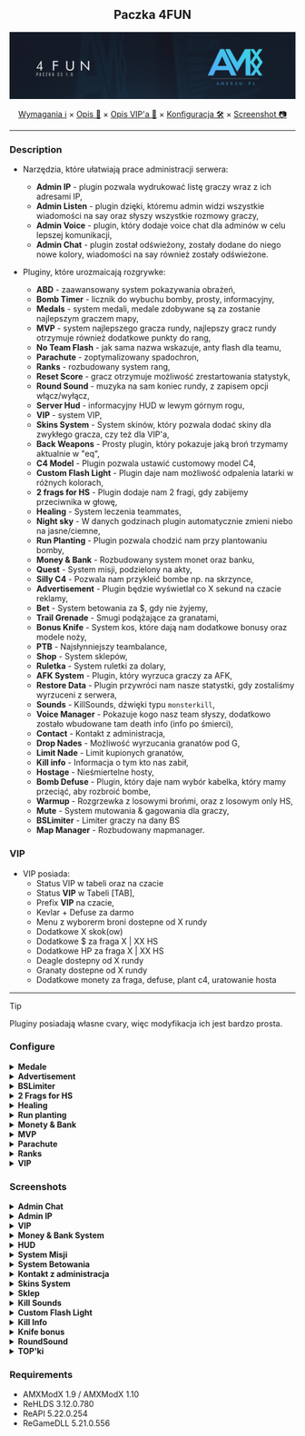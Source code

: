 <div align="center">

## Paczka 4FUN

<img src="https://github.com/AMXX4u/4FUN/blob/main/assets/main/banner.png"></img>

</div>

<p align="center">
  <a href="#requirements">Wymagania ℹ</a> ×
  <a href="#description">Opis 📄</a> ×
  <a href="#vip">Opis VIP'a 📝</a> ×
  <a href="#configure">Konfiguracja 🛠</a> ×
  <a href="#screenshots">Screenshot 📷</a>
</p>

---

### Description 
- Narzędzia, które ułatwiają prace administracji serwera:
  - **Admin IP** - plugin pozwala wydrukować listę graczy wraz z ich adresami IP,
  - **Admin Listen** - plugin dzięki, któremu admin widzi wszystkie wiadomości na say oraz słyszy wszystkie rozmowy graczy,
  - **Admin Voice** - plugin, który dodaje voice chat dla adminów w celu lepszej komunikacji,
  - **Admin Chat** - plugin został odświeżony, zostały dodane do niego nowe kolory, wiadomości na say również zostały odświeżone.

- Pluginy, które urozmaicają rozgrywke:
  - **ABD** - zaawansowany system pokazywania obrażeń,
  - **Bomb Timer** - licznik do wybuchu bomby, prosty, informacyjny,
  - **Medals** - system medali, medale zdobywane są za zostanie najlepszym graczem mapy,
  - **MVP** - system najlepszego gracza rundy, najlepszy gracz rundy otrzymuje również dodatkowe punkty do rang,
  - **No Team Flash** - jak sama nazwa wskazuje, anty flash dla teamu,
  - **Parachute** - zoptymalizowany spadochron,
  - **Ranks** - rozbudowany system rang,
  - **Reset Score** - gracz otrzymuje możliwość zrestartowania statystyk,
  - **Round Sound** - muzyka na sam koniec rundy, z zapisem opcji włącz/wyłącz,
  - **Server Hud** - informacyjny HUD w lewym górnym rogu,
  - **VIP** - system VIP,
  - **Skins System** - System skinów, który pozwala dodać skiny dla zwykłego gracza, czy też dla VIP'a,
  - **Back Weapons** - Prosty plugin, który pokazuje jaką broń trzymamy aktualnie w "eq",
  - **C4 Model** - Plugin pozwala ustawić customowy model C4,
  - **Custom Flash Light** - Plugin daje nam możliwość odpalenia latarki w różnych kolorach,
  - **2 frags for HS** - Plugin dodaje nam 2 fragi, gdy zabijemy przeciwnika w głowę,
  - **Healing** - System leczenia teammates,
  - **Night sky** - W danych godzinach plugin automatycznie zmieni niebo na jasne/ciemne,
  - **Run Planting** - Plugin pozwala chodzić nam przy plantowaniu bomby,
  - **Money & Bank** - Rozbudowany system monet oraz banku,
  - **Quest** - System misji, podzielony na akty,
  - **Silly C4** - Pozwala nam przykleić bombe np. na skrzynce,
  - **Advertisement** - Plugin będzie wyświetlał co X sekund na czacie reklamy,
  - **Bet** - System betowania za $, gdy nie żyjemy,
  - **Trail Grenade** - Smugi podążające za granatami,
  - **Bonus Knife** - System kos, które dają nam dodatkowe bonusy oraz modele noży,
  - **PTB** - Najsłynniejszy teambalance,
  - **Shop** - System sklepów,
  - **Ruletka** - System ruletki za dolary,
  - **AFK System** - Plugin, który wyrzuca graczy za AFK,
  - **Restore Data** - Plugin przywróci nam nasze statystki, gdy zostaliśmy wyrzuceni z serwera,
  - **Sounds** - KillSounds, dźwięki typu `monsterkill`,
  - **Voice Manager** - Pokazuje kogo nasz team słyszy, dodatkowo zostało wbudowane tam death info (info po śmierci),
  - **Contact** - Kontakt z administracja,
  - **Drop Nades** - Możliwość wyrzucania granatów pod G,
  - **Limit Nade** - Limit kupionych granatów,
  - **Kill info** - Informacja o tym kto nas zabił,
  - **Hostage** - Nieśmiertelne hosty,
  - **Bomb Defuse** - Plugin, który daje nam wybór kabelka, który mamy przeciąć, aby rozbroić bombe,
  - **Warmup** - Rozgrzewka z losowymi brońmi, oraz z losowym only HS,
  - **Mute** - System mutowania & gagowania dla graczy,
  - **BSLimiter** - Limiter graczy na dany BS
  - **Map Manager** - Rozbudowany mapmanager.


### VIP
- VIP posiada:
  - Status VIP w tabeli oraz na czacie
  - Status **VIP** w Tabeli [TAB],
  - Prefix **VIP** na czacie,
  - Kevlar + Defuse za darmo
  - Menu z wyborerm broni dostepne od X rundy
  - Dodatkowe X skok(ow)
  - Dodatkowe $ za fraga X | XX HS
  - Dodatkowe HP za fraga X | XX HS
  - Deagle dostepny od X rundy
  - Granaty dostepne od X rundy
  - Dodatkowe monety za fraga, defuse, plant c4, uratowanie hosta

--- 

> [!TIP]
> Pluginy posiadają własne cvary, więc modyfikacja ich jest bardzo prosta.

### Configure

<details>
  <summary><b>Medale</b></summary>

```cfg
  - amxx4u_medals_host "localhost"
  - amxx4u_medals_user "root"
  - amxx4u_medals_pass "pass"
  - amxx4u_medals_data "database"
  - amxx4u_medals_players "4"
    - Od ilu graczy mają być rozdawane medale?
  - amxx4u_medals_map "10.0"
    - Ile czasu przed zmianą mapy mają być rozdawane medale?
```
</details>

<details>
  <summary><b>Advertisement</b></summary>

```cfg
  - amxx4u_advertisement_time "120"
    - Co ile sekund ma pojawiać się reklama na czacie?
```
</details>

<details>
  <summary><b>BSLimiter</b></summary>

```cfg
  - amxx4u_bsl_min "4"
    - Od ilu graczy pozwalać grać na każdym BS?
```
</details>

<details>
  <summary><b>2 Frags for HS</b></summary>

```cfg
  - amxx4u_hs_kill "1"
    - Ile dodatkowo dawać fragów za zabójstwo HS?
```
</details>


<details>
  <summary><b>Healing</b></summary>

```cfg
  - amxx4u_heal_time "1.25"
    - Co ile sekund można leczyć osobe z Twojego teamu?
  - amxx4u_heal_distance "80.0"
    - Z jakiej odległości można leczyć?
  - amxx4u_heal_health "5"
    - Po ile HP będzie dostawać osoba, która jest leczona?
  - amxx4u_heal_count "5"
    - Ile osób może leczyć dana osobe?
```
</details>

<details>
  <summary><b>Run planting</b></summary>

```cfg
  - amxx4u_planting_speed "100.0"
    - Jaką prędkość może osiągnąć gracz plantujący C4?
```
</details>

<details>
  <summary><b>Monety & Bank</b></summary>

```cfg
  - amxx4u_money__host "localhost"
  - amxx4u_money_user "root"
  - amxx4u_money_pass "pass"
  - amxx4u_money_data "database"

  - amxx4u_bank_transfer_limit "5000"
    - Dzienny limit przesyłania monet
  - amxx4u_money_kill "1"
    - Ile monet otrzymuje gracz za zabójstwo?
  - amxx4u_money_kill_hs "2"
    - Ile monet otrzymuje gracz za zabójstwo HS?
  - amxx4u_money_planted "1"
    - Ile monet otrzymuje gracz za podłożenie C4?
  - amxx4u_money_defused "1"
    - Ile monet otrzymuje gracz za rozbrojenie C4?
  - amxx4u_money_hostage_rescue "1"
    - Ile monet otrzymuje gracz za uratowanie hosta?
  - amxx4u_money_round_winner "1"
    - Ile monet otrzymuje gracz za wygranie rundy?
```
</details>


<details>
  <summary><b>MVP</b></summary>

```cfg
  - mvp_kill_points "1"
    - Ile punktów za zabójstwo gracza
  - mvp_killhs_points "2"
    - Ile punktów za zabójstwo gracza w glowe
  - mvp_planted_points "2"
    - Ile punktów za podłożenie bomby
  - mvp_explode_points "3"
    - Ile punktów za wybuch bomby dla plantującego
  - mvp_defused_points "2"
    - Ile punktów za rozbrojenie bomby
  - mvp_ctwin_points "1"
    - Ile punktów za wygranie rundy przez CT
  - mvp_ttwin_points "1"
    - Ile punktów za wygranie rundy przez TT
  - mvp_reward_points "1"
    - Ile punktów doliczyć do rangi za zostanie MVP
```
</details>

<details>
  <summary><b>Parachute</b></summary>

```cfg
  - amxx4u_parachute_enable "1"
    - Czy spadochron ma być włączony?
  - amxx4u_parachute_team "0"
    - Dla jakiej drużyny ma być spadochron? (0 = WSZYSCY)
  - amxx4u_parachute_speed "-150.0"
    - Jaka ma być prędkość spadania?
```
</details>

<details>
  <summary><b>Ranks</b></summary>

```cfg
  - amxx4u_rank_host "localhost"
  - amxx4u_rank_user "root"
  - amxx4u_rank_pass "pass"
  - amxx4u_rank_data "database"
  - amxx4u_rank_players "4"
    - Od ilu graczy ma dodawać punkty do rangi?
  - amxx4u_rank_pkt_kill "1"
    - Ile punktów ma otrzymywać gracz za zabójstwo?
  - amxx4u_rank_pkt_hs "1"
    - Ile punktów ma otrzymywać gracz za zabójstwo w głowe?
  - amxx4u_rank_pkt_plant "1"
    - Ile punktów ma otrzymać gracz za zaplantowanie C4?
  - amxx4u_rank_pkt_defuse "1"
    - Ile punktów ma otrzymać gracz, który rozbroił C4?
  - amxx4u_rank_pkt_round "1"
    - Ile punktów ma otrzymać drużyna, która wygrała runde?
```
</details>

<details>
  <summary><b>VIP</b></summary>

```cfg
  - vip_player_flag "t"
    - Jaką flagę musi posiadać gracz, aby otrzymać VIP'a?
  - vip_gunmenu_round "3"
    - Od której rundy ma byc wyświetlane menu broni?
  - vip_kill_money "100"
    - Ile dolarów VIP otrzymuje za zabicie gracza?
  - vip_hs_money "200"
    - Ile dolarów VIP otrzymuje za zabicie gracza w głowe?
  - vip_kill_hp "5"
    - Ile HP VIP otrzymuje za zabicie gracza?
  - vip_hs_hp "10"
    - Ile HP VIP otrzymuje za zabicie gracza w głowe?
  - vip_grenade_round "2"
    - Od której rundy VIP ma dostawać granaty?
  - vip_deagle_round "2"
    - Od której rundy VIP ma dostawać deagle?
  - vip_jump_enable "1"
    - Dodatkowe skoki dla VIP'a mają być właczone?
  - vip_jump_num "1"
    - Ile dodatkowych skokow dla VIP'a?
  - vip_money "2"
    - Ile VIP ma otrzymać monet za zabójstwo?
  - vip_money_hs "4"
    - Ile VIP ma otrzymać monet za zabójstwo HS?
  - vip_money_planted "2"
    - Ile VIP ma otrzymać monet za podłożenie bomby?
  - vip_money_defused "2"
    - Ile VIP ma otrzymać monet za rozbrojenie bomby?
  - vip_money_hostage "1"
    - Ile VIP ma otrzymać monet za uratowanie hosta?
```
</details>

### Screenshots

<details>
  <summary><b>Admin Chat</b></summary>
  
- Nowe kolory

  <img src="https://github.com/AMXX4u/4FUN/blob/main/assets/admin/admin_lime_say.png"></img>
  <img src="https://github.com/AMXX4u/4FUN/blob/main/assets/admin/admin_pink_say.png"></img>
  <img src="https://github.com/AMXX4u/4FUN/blob/main/assets/admin/admin_violet_say.png"></img>

- Odświeżone informacje na czacie

  <img src="https://github.com/AMXX4u/4FUN/blob/main/assets/admin/admin_chat_mplayer.png"></img>
  <img src="https://github.com/AMXX4u/4FUN/blob/main/assets/admin/admin_chat_madmin.png"></img>

</details>

<details>
  <summary><b>Admin IP</b></summary>
  
- Menu

  <img src="https://github.com/AMXX4u/4FUN/blob/main/assets/admin/ip.png"></img>

</details>

<details>
  <summary><b>VIP</b></summary>
  
- Opis VIP'a w MOTD.

  <img src="https://github.com/AMXX4u/4FUN/blob/main/assets/vip/motd.png"></img>

- Menu wyboru broni.

  <img src="https://github.com/AMXX4u/4FUN/blob/main/assets/vip/weapon.png"></img>

- Informacja po wyborze broni

  <img src="https://github.com/AMXX4u/4FUN/blob/main/assets/vip/chat.png"></img>
</details>

<details>
  <summary><b>Money & Bank System</b></summary>
  
- Menu

  <img src="https://github.com/AMXX4u/4FUN/blob/main/assets/money/register.png"></img>
  <img src="https://github.com/AMXX4u/4FUN/blob/main/assets/money/main_menu.png"></img>
  <img src="https://github.com/AMXX4u/4FUN/blob/main/assets/money/pay.png"></img>
  <img src="https://github.com/AMXX4u/4FUN/blob/main/assets/money/withdraw.png"></img>
  
- Inforamcja na czacie

  <img src="https://github.com/AMXX4u/4FUN/blob/main/assets/money/chat_1.png"></img>
  <img src="https://github.com/AMXX4u/4FUN/blob/main/assets/money/chat_2.png"></img>
</details>

<details>
  <summary><b>HUD</b></summary>
  
- Główny HUD

  <img src="https://github.com/AMXX4u/4FUN/blob/main/assets/other/hud.png"></img>
</details>

<details>
  <summary><b>System Misji</b></summary>
  
- Menu główne

  <img src="https://github.com/AMXX4u/4FUN/blob/main/assets/questy/main.png"></img>
  <img src="https://github.com/AMXX4u/4FUN/blob/main/assets/bet/act_x.png"></img>
  <img src="https://github.com/AMXX4u/4FUN/blob/main/assets/bet/questy_select.png"></img>
  
- Informacje na czacie

  <img src="https://github.com/AMXX4u/4FUN/blob/main/assets/bet/chat.png"></img>
  <img src="https://github.com/AMXX4u/4FUN/blob/main/assets/bet/chat_0.png"></img>
  <img src="https://github.com/AMXX4u/4FUN/blob/main/assets/bet/chat_2.png"></img>
</details>

<details>
  <summary><b>System Betowania</b></summary>
  
- Menu główne

  <img src="https://github.com/AMXX4u/4FUN/blob/main/assets/bet/menu_1.png"></img>
  <img src="https://github.com/AMXX4u/4FUN/blob/main/assets/bet/menu_2.png"></img>
  
- Informacje na czacie

  <img src="https://github.com/AMXX4u/4FUN/blob/main/assets/bet/chat.png"></img>
  <img src="https://github.com/AMXX4u/4FUN/blob/main/assets/bet/chat_2.png"></img>
  <img src="https://github.com/AMXX4u/4FUN/blob/main/assets/bet/chat_3.png"></img>
  <img src="https://github.com/AMXX4u/4FUN/blob/main/assets/bet/chat_4.png"></img>
  <img src="https://github.com/AMXX4u/4FUN/blob/main/assets/bet/chat_5.png"></img>
</details>

<details>
  <summary><b>Kontakt z administracja</b></summary>
  
- MOTD

  <img src="https://github.com/AMXX4u/4FUN/blob/main/assets/contact/contact.png"></img>
  
- Menu

  <img src="https://github.com/AMXX4u/4FUN/blob/main/assets/contact/menu.png"></img>

- Konsola

  <img src="https://github.com/AMXX4u/4FUN/blob/main/assets/contact/console.png"></img>

- Inforamcja na czacie

  <img src="https://github.com/AMXX4u/4FUN/blob/main/assets/contact/chat.png"></img>
</details>

<details>
  <summary><b>Skins System</b></summary>
  
- Menu

  <img src="https://github.com/AMXX4u/4FUN/blob/main/assets/skins/main_menu.png"></img>
  
- Inforamcja na czacie

  <img src="https://github.com/AMXX4u/4FUN/blob/main/assets/killsound/set_skin.png"></img>
</details>

<details>
  <summary><b>Sklep</b></summary>
  
- Menu

  <img src="https://github.com/AMXX4u/4FUN/blob/main/assets/sklep/shop_main.png"></img>
  <img src="https://github.com/AMXX4u/4FUN/blob/main/assets/sklep/shop_doll_1.png"></img>
  <img src="https://github.com/AMXX4u/4FUN/blob/main/assets/sklep/shop_doll_2.png"></img>
  <img src="https://github.com/AMXX4u/4FUN/blob/main/assets/sklep/shop_money.png"></img>
  <img src="https://github.com/AMXX4u/4FUN/blob/main/assets/sklep/shop_prefix.png"></img>

- Inforamcja na czacie

  <img src="https://github.com/AMXX4u/4FUN/blob/main/assets/sklep/set_prefix.png"></img>
</details>

<details>
  <summary><b>Kill Sounds</b></summary>
  
- Menu

  <img src="https://github.com/AMXX4u/4FUN/blob/main/assets/killsound/menu.png"></img>
  
- Inforamcja na czacie

  <img src="https://github.com/AMXX4u/4FUN/blob/main/assets/killsound/chat.png"></img>
</details>

<details>
  <summary><b>Custom Flash Light</b></summary>

  <video src='https://github.com/AMXX4u/4FUN/assets/50671740/7dc8d5d8-ee41-45c8-866d-c38896c0ca1d'>
  
</details>

<details>
  <summary><b>Kill Info</b></summary>
  
- Informacja na czacie

  <img src="https://github.com/AMXX4u/4FUN/blob/main/assets/othe/kill_info.png"></img>

</details>

<details>
  <summary><b>Knife bonus</b></summary>
  
- Menu

  <img src="https://github.com/AMXX4u/4FUN/blob/main/assets/knife/main.png"></img>
  
- Inforamcja na czacie

  <img src="https://github.com/AMXX4u/4FUN/blob/main/assets/knife/chat.png"></img>
</details>

<details>
  <summary><b>RoundSound</b></summary>
  
- Główne menu roundsound

  <img src="https://github.com/AMXX4u/4FUN/blob/main/assets/res/main.png"></img>
  
- Lista utworów

  <img src="https://github.com/AMXX4u/4FUN/blob/main/assets/res/music.png"></img>
</details>

<details>
  <summary><b>TOP'ki</b></summary>
  
- TOP Medale

  <img src="https://github.com/AMXX4u/4FUN/blob/main/assets/other/medal.png"></img>
  
- TOP Rangi

  <img src="https://github.com/AMXX4u/4FUN/blob/main/assets/other/ranks.png"></img>

- TOP 10

  <img src="https://github.com/AMXX4u/4FUN/blob/main/assets/other/top10-.png"></img>
</details>

### Requirements 
- AMXModX 1.9 / AMXModX 1.10
- ReHLDS 3.12.0.780
- ReAPI 5.22.0.254
- ReGameDLL 5.21.0.556
